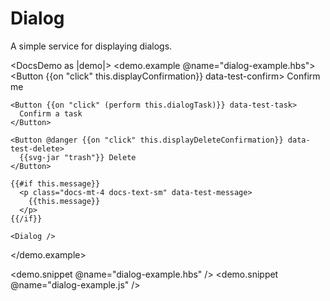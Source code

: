 # Dialog

A simple service for displaying dialogs.

<DocsDemo as |demo|>
  <demo.example @name="dialog-example.hbs">
    <Button {{on "click" this.displayConfirmation}} data-test-confirm>
      Confirm me
    </Button>

    <Button {{on "click" (perform this.dialogTask)}} data-test-task>
      Confirm a task
    </Button>

    <Button @danger {{on "click" this.displayDeleteConfirmation}} data-test-delete>
      {{svg-jar "trash"}} Delete
    </Button>

    {{#if this.message}}
      <p class="docs-mt-4 docs-text-sm" data-test-message>
        {{this.message}}
      </p>
    {{/if}}

    <Dialog />
  </demo.example>

  <demo.snippet @name="dialog-example.hbs" />
  <demo.snippet @name="dialog-example.js" />
</DocsDemo>
